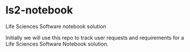 # ls2-notebook
Life Sciences Software notebook solution

Initially we will use this repo to track user requests and requirements for a Life Sciences Software Notebook solution.
